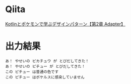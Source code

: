 # Qiita
[Kotlinとポケモンで学ぶデザインパターン【第2章 Adapter】](https://qiita.com/rui_qma/items/f519733966b86b8ab5b9)

# 出力結果
```
あ！ やせいの ピカチュウ が とびだしてきた！
あ！ やせいの ピチュー が とびだしてきた！
この ピチュー は普通の色です
この ピチュー はポケルスに感染していません
```
